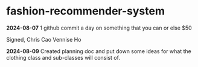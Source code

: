 # fashion-recommender-system

**2024-08-07**
1 github commit a day on something that you can or else $50

Signed, 
Chris Cao
Vennise Ho

**2024-08-09**
Created planning doc and put down some ideas for what the clothing class and sub-classes will consist of.
